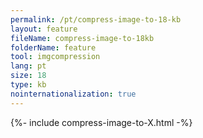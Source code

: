 ```yaml
---
permalink: /pt/compress-image-to-18-kb
layout: feature
fileName: compress-image-to-18kb
folderName: feature
tool: imgcompression
lang: pt
size: 18
type: kb
nointernationalization: true
---
```

{%- include compress-image-to-X.html -%}       
